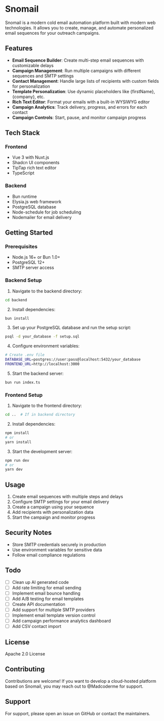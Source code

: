 # Snomail

Snomail is a modern cold email automation platform built with modern web technologies. It allows you to create, manage, and automate personalized email sequences for your outreach campaigns.

## Features

- **Email Sequence Builder**: Create multi-step email sequences with customizable delays
- **Campaign Management**: Run multiple campaigns with different sequences and SMTP settings
- **Contact Management**: Handle large lists of recipients with custom fields for personalization
- **Template Personalization**: Use dynamic placeholders like {firstName}, {company}, etc.
- **Rich Text Editor**: Format your emails with a built-in WYSIWYG editor
- **Campaign Analytics**: Track delivery, progress, and errors for each contact
- **Campaign Controls**: Start, pause, and monitor campaign progress

## Tech Stack

### Frontend
- Vue 3 with Nuxt.js
- Shadcn UI components
- TipTap rich text editor
- TypeScript

### Backend
- Bun runtime
- Elysia.js web framework
- PostgreSQL database
- Node-schedule for job scheduling
- Nodemailer for email delivery

## Getting Started

### Prerequisites
- Node.js 16+ or Bun 1.0+
- PostgreSQL 12+
- SMTP server access

### Backend Setup

1. Navigate to the backend directory:
```bash
cd backend
```

2. Install dependencies:
```bash
bun install
```

3. Set up your PostgreSQL database and run the setup script:
```bash
psql -d your_database -f setup.sql
```

4. Configure environment variables:
```bash
# Create .env file
DATABASE_URL=postgres://user:pass@localhost:5432/your_database
FRONTEND_URL=http://localhost:3000
```

5. Start the backend server:
```bash
bun run index.ts
```

### Frontend Setup

1. Navigate to the frontend directory:
```bash
cd ..  # If in backend directory
```

2. Install dependencies:
```bash
npm install
# or
yarn install
```

3. Start the development server:
```bash
npm run dev
# or
yarn dev
```

## Usage

1. Create email sequences with multiple steps and delays
2. Configure SMTP settings for your email delivery
3. Create a campaign using your sequence
4. Add recipients with personalization data
5. Start the campaign and monitor progress

## Security Notes

- Store SMTP credentials securely in production
- Use environment variables for sensitive data
- Follow email compliance regulations

## Todo

- [ ] Clean up AI generated code
- [ ] Add rate limiting for email sending
- [ ] Implement email bounce handling
- [ ] Add A/B testing for email templates
- [ ] Create API documentation
- [ ] Add support for multiple SMTP providers
- [ ] Implement email template version control
- [ ] Add campaign performance analytics dashboard
- [ ] Add CSV contact import

## License

Apache 2.0 License

## Contributing

Contributions are welcome! If you want to develop a cloud-hosted platform based on Snomail, you may reach out to @Madcoderme for support.

## Support

For support, please open an issue on GitHub or contact the maintainers.
